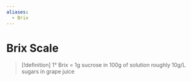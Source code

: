 ```yaml
---
aliases:
  - Brix
---
```

# Brix Scale
> [!definition]
> 1° Brix = 1g sucrose in 100g of solution
> roughly 10g/L sugars in grape juice

